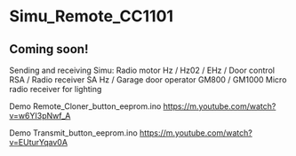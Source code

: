 # Simu_Remote_CC1101
Coming soon!
---------------------------------------------

Sending and receiving Simu:
Radio motor Hz / Hz02 / EHz /
Door control RSA /
Radio receiver SA Hz /
Garage door operator GM800 / GM1000
Micro radio receiver for lighting

Demo Remote_Cloner_button_eeprom.ino
https://m.youtube.com/watch?v=w6YI3pNwf_A

Demo Transmit_button_eeprom.ino
https://m.youtube.com/watch?v=EUturYqav0A
